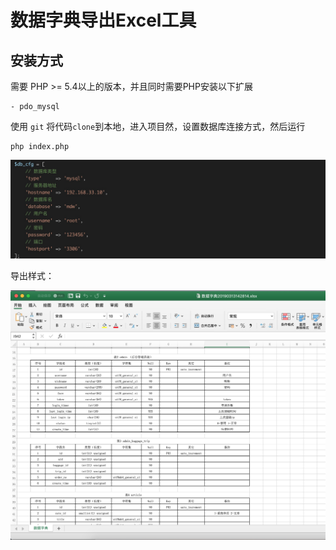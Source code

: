 数据字典导出Excel工具
===============
  ## **安装方式**  
  
需要 PHP &gt;= 5.4以上的版本，并且同时需要PHP安装以下扩展

```
- pdo_mysql
```
使用 ` git ` 将代码` clone `到本地，进入项目然，设置数据库连接方式，然后运行

```
php index.php
```

![Alt text](/1.jpg)

导出样式：

![Alt text](/3.jpg)

